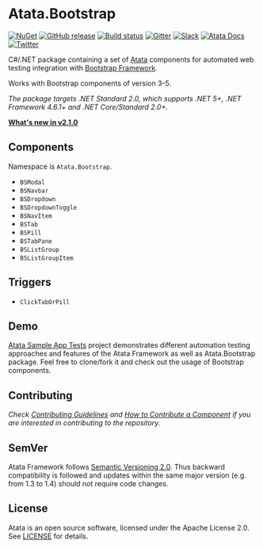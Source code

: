 # Atata.Bootstrap

[![NuGet](http://img.shields.io/nuget/v/Atata.Bootstrap.svg)](https://www.nuget.org/packages/Atata.Bootstrap/)
[![GitHub release](https://img.shields.io/github/release/atata-framework/atata-bootstrap.svg)](https://github.com/atata-framework/atata-bootstrap/releases)
[![Build status](https://dev.azure.com/atata-framework/atata-bootstrap/_apis/build/status/atata-bootstrap-ci?branchName=main)](https://dev.azure.com/atata-framework/atata-bootstrap/_build/latest?definitionId=29&branchName=main)
[![Gitter](https://badges.gitter.im/atata-framework/atata-bootstrap.svg)](https://gitter.im/atata-framework/atata-bootstrap)
[![Slack](https://img.shields.io/badge/join-Slack-green.svg?colorB=4EB898)](https://join.slack.com/t/atata-framework/shared_invite/zt-5j3lyln7-WD1ZtMDzXBhPm0yXLDBzbA)
[![Atata Docs](https://img.shields.io/badge/docs-Atata_Framework-orange.svg)](https://atata.io)
[![Twitter](https://img.shields.io/badge/follow-@AtataFramework-blue.svg)](https://twitter.com/AtataFramework)

C#/.NET package containing a set of [Atata](https://github.com/atata-framework/atata) components for automated web testing integration with [Bootstrap Framework](https://getbootstrap.com/).

Works with Bootstrap components of version 3-5.

*The package targets .NET Standard 2.0, which supports .NET 5+, .NET Framework 4.6.1+ and .NET Core/Standard 2.0+.*

**[What's new in v2.1.0](https://github.com/atata-framework/atata-bootstrap/releases/tag/v2.1.0)**

## Components

Namespace is `Atata.Bootstrap`.

- `BSModal`
- `BSNavbar`
- `BSDropdown`
- `BSDropdownToggle`
- `BSNavItem`
- `BSTab`
- `BSPill`
- `BSTabPane`
- `BSListGroup`
- `BSListGroupItem`

## Triggers

- `ClickTabOrPill`

## Demo

[Atata Sample App Tests](https://github.com/atata-framework/atata-sample-app-tests) project
demonstrates different automation testing approaches and features of the Atata Framework as well as Atata.Bootstrap package.
Feel free to clone/fork it and check out the usage of Bootstrap components.

## Contributing

*Check [Contributing Guidelines](CONTRIBUTING.md) and [How to Contribute a Component](CONTRIBUTING_COMPONENT.md)
if you are interested in contributing to the repository.*

## SemVer

Atata Framework follows [Semantic Versioning 2.0](https://semver.org/).
Thus backward compatibility is followed and updates within the same major version
(e.g. from 1.3 to 1.4) should not require code changes.

## License

Atata is an open source software, licensed under the Apache License 2.0.
See [LICENSE](LICENSE) for details.
